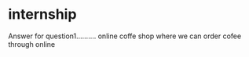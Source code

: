 # internship
Answer for question1..........
online coffe shop where we can order cofee through online 
